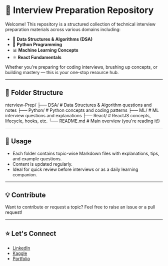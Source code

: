 # 💼 Interview Preparation Repository

Welcome! This repository is a structured collection of technical interview preparation materials across various domains including:

- 🔢 **Data Structures & Algorithms (DSA)**
- 🐍 **Python Programming**
- 📊 **Machine Learning Concepts**
- ⚛️ **React Fundamentals**

Whether you're preparing for coding interviews, brushing up concepts, or building mastery — this is your one-stop resource hub.

---

## 📁 Folder Structure

nterview-Prep/
├── DSA/ # Data Structures & Algorithm questions and notes
├── Python/ # Python concepts and coding patterns
├── ML/ # ML interview questions and explanations
├── React/ # ReactJS concepts, lifecycle, hooks, etc.
└── README.md # Main overview (you're reading it!)


---

## 📌 Usage

- Each folder contains topic-wise Markdown files with explanations, tips, and example questions.
- Content is updated regularly.
- Ideal for quick review before interviews or as a daily learning companion.

---

## 💡 Contribute

Want to contribute or request a topic? Feel free to raise an issue or a pull request!

---

## ⭐ Let's Connect

- [LinkedIn](https://www.linkedin.com/in/mahira-banu/)
- [Kaggle](https://www.kaggle.com/mahiradev)
- [Portfolio](https://mahirabanu.com) 
